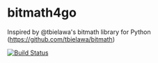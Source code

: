 bitmath4go
==============

Inspired by @tbielawa's bitmath library for Python (https://github.com/tbielawa/bitmath)

[![Build Status](https://travis-ci.org/kelcecil/bitmath4go.svg)](https://travis-ci.org/kelcecil/bitmath4go)